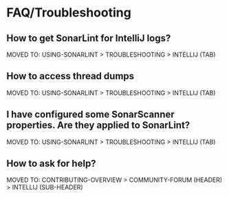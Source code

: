 # FAQ/Troubleshooting

## How to get SonarLint for IntelliJ logs?

MOVED TO: USING-SONARLINT > TROUBLESHOOTING > INTELLIJ (TAB)

## How to access thread dumps

MOVED TO: USING-SONARLINT > TROUBLESHOOTING > INTELLIJ (TAB)

## I have configured some SonarScanner properties. Are they applied to SonarLint?

MOVED TO: USING-SONARLINT > TROUBLESHOOTING > INTELLIJ (TAB)

## How to ask for help?

MOVED TO: CONTRIBUTING-OVERVIEW > COMMUNITY-FORUM (HEADER) > INTELLIJ (SUB-HEADER)
